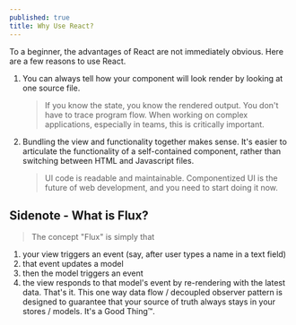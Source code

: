 ```yaml
---
published: true
title: Why Use React?
---
```

To a beginner, the advantages of React are not immediately obvious. Here are a few reasons to use React.

1. You can always tell how your component will look render by looking at one source file.

	> If you know the state, you know the rendered output. You don't have to trace program flow. When working on complex applications, especially in teams, this is critically important.

2. Bundling the view and functionality together makes sense. It's easier to articulate the functionality of a self-contained component, rather than switching between HTML and Javascript files.

	> UI code is readable and maintainable.
	> Componentized UI is the future of web development, and you need to start doing it now.

## Sidenote - What is Flux?

> The concept "Flux" is simply that 
1. your  view triggers an event (say, after user types a name in a text field)
2. that event updates a model
3. then the model triggers an event
4. the view responds to that model's event by re-rendering with the latest data. 
That's it.
This one way data flow / decoupled observer pattern is designed to guarantee that your source of truth always stays in your stores / models. It's a Good Thing™.
